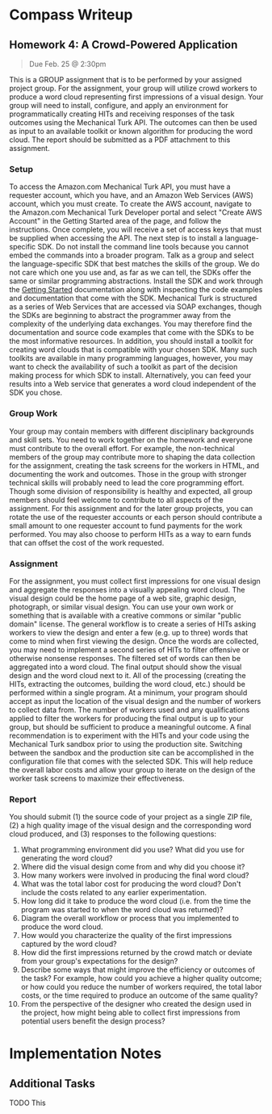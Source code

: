 # Compass Writeup
## Homework 4: A Crowd-Powered Application 
> Due Feb. 25 @ 2:30pm

This is a GROUP assignment that is to be performed by your assigned project
group. For the assignment, your group will utilize crowd workers to produce a
word cloud representing first impressions of a visual design. Your group will
need to install, configure, and apply an environment for programmatically
creating HITs and receiving responses of the task outcomes using the Mechanical
Turk API. The outcomes can then be used as input to an available toolkit or
known algorithm for producing the word cloud. The report should be submitted as
a PDF attachment to this assignment.

### Setup
To access the Amazon.com Mechanical Turk API, you must have a requester
account, which you have, and an Amazon Web Services (AWS) account, which you
must create. To create the AWS account, navigate to the Amazon.com Mechanical
Turk Developer portal and select "Create AWS Account" in the Getting Started
area of the page, and follow the instructions. Once complete, you will receive
a set of access keys that must be supplied when accessing the API. The next
step is to install a language-specific SDK. Do not install the command line
tools because you cannot embed the commands into a broader program. Talk as a
group and select the language-specific SDK that best matches the skills of the
group. We do not care which one you use and, as far as we can tell, the SDKs
offer the same or similar programming abstractions. Install the SDK and work
through the [Getting
Started](http://docs.aws.amazon.com/AWSMechTurk/latest/AWSMechanicalTurkGettingStartedGuide/SetUp.html)
documentation along with inspecting the code examples and documentation that
come with the SDK. Mechanical Turk is structured as a series of Web Services
that are accessed via SOAP exchanges, though the SDKs are beginning to abstract
the programmer away from the complexity of the underlying data exchanges. You
may therefore find the documentation and source code examples that come with
the SDKs to be the most informative resources. In addition, you should install
a toolkit for creating word clouds that is compatible with your chosen SDK.
Many such toolkits are available in many programming languages, however, you
may want to check the availability of such a toolkit as part of the decision
making process for which SDK to install. Alternatively, you can feed your
results into a Web service that generates a word cloud independent of the SDK
you chose.

### Group Work
Your group may contain members with different disciplinary
backgrounds and skill sets. You need to work together on the homework and
everyone must contribute to the overall effort. For example, the non-technical
members of the group may contribute more to shaping the data collection for the
assignment, creating the task screens for the workers in HTML, and documenting
the work and outcomes. Those in the group with stronger technical skills will
probably need to lead the core programming effort. Though some division of
responsibility is healthy and expected, all group members should feel welcome
to contribute to all aspects of the assignment. For this assignment and for the
later group projects, you can rotate the use of the requester accounts or each
person should contribute a small amount to one requester account to fund
payments for the work performed. You may also choose to perform HITs as a way
to earn funds that can offset the cost of the work requested.

### Assignment
For the assignment, you must collect first impressions for one
visual design and aggregate the responses into a visually appealing word cloud.
The visual design could be the home page of a web site, graphic design,
photograph, or similar visual design. You can use your own work or something
that is available with a creative commons or similar "public domain" license.
The general workflow is to create a series of HITs asking workers to view the
design and enter a few (e.g. up to three) words that come to mind when first
viewing the design. Once the words are collected, you may need to implement a
second series of HITs to filter offensive or otherwise nonsense responses. The
filtered set of words can then be aggregated into a word cloud. The final
output should show the visual design and the word cloud next to it. All of the
processing (creating the HITs, extracting the outcomes, building the word
cloud, etc.) should be performed within a single program. At a minimum, your
program should accept as input the location of the visual design and the number
of workers to collect data from. The number of workers used and any
qualifications applied to filter the workers for producing the final output is
up to your group, but should be sufficient to produce a meaningful outcome. A
final recommendation is to experiment with the HITs and your code using the
Mechanical Turk sandbox prior to using the production site. Switching between
the sandbox and the production site can be accomplished in the configuration
file that comes with the selected SDK. This will help reduce the overall labor
costs and allow your group to iterate on the design of the worker task screens
to maximize their effectiveness.

### Report
You should submit (1) the source code of your project as a single ZIP
file, (2) a high quality image of the visual design and the corresponding word
cloud produced, and (3) responses to the following questions:

1. What programming environment did you use? What did you use for generating
   the word cloud?
2. Where did the visual design come from and why did you choose it?
3. How many workers were involved in producing the final word cloud?
4. What was the total labor cost for producing the word cloud? Don't include
   the costs related to any earlier experimentation.
5. How long did it take to produce the word cloud (i.e. from the time the
   program was started to when the word cloud was returned)?
6. Diagram the overall workflow or process that you implemented to produce the
   word cloud.
7. How would you characterize the quality of the first impressions captured by
   the word cloud?
8. How did the first impressions returned by the crowd match or deviate from
   your group's expectations for the design?
9. Describe some ways that might improve the efficiency or outcomes of the
   task?  For example, how could you achieve a higher quality outcome; or how
   could you reduce the number of workers required, the total labor costs, or
   the time required to produce an outcome of the same quality?  
10. From the perspective of the designer who created the design used in the
    project, how might being able to collect first impressions from potential
    users benefit the design process?

# Implementation Notes
## Additional Tasks
TODO This
